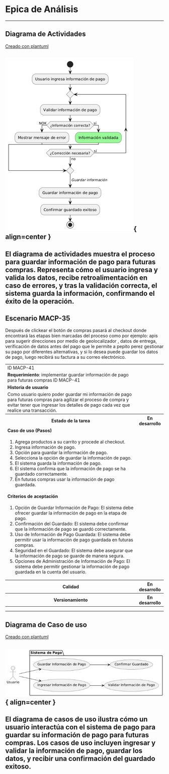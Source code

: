 # Epica de Análisis

------
## Diagrama de Actividades
[Creado con plantuml](https://plantuml.com/es/)

![Image title](./assets/DIAGRAMADEACTIVIDADES/MACP-41.png){ align=center }
---
El diagrama de actividades muestra el proceso para guardar información de pago para futuras compras. Representa cómo el usuario ingresa y valida los datos, recibe retroalimentación en caso de errores, y tras la validación correcta, el sistema guarda la información, confirmando el éxito de la operación.
---

###
###

## Escenario MACP-35
Después de clickear el botón de compras pasará al checkout donde encontrará las etapas bien marcadas del proceso como por ejemplo: apis para sugerir direcciones por medio de geolocalizador , datos de entrega, verificación de datos antes del pago que le permite a pepito perez gestionar su pago por diferentes alternativas, y si lo desea puede guardar los datos de pago, luego recibirá su factura a su  correo electrónico.

<table id="customers">
  <tr class="idtext principal">
    <td>ID MACP-41</td>
  </tr>
  <tr class="single text">
    <td><strong>Requerimiento</strong>: implementar guardar información de pago para futuras compras ID MACP-41</td>
  </tr>
  <tr class="single gray">
    <td><strong>Historia de usuario</strong></td>
  </tr>
  <tr class="single text">
    <td>Como usuario quiero poder guardar mi información de pago para futuras compras para agilizar el proceso de compra y evitar tener que ingresar los detalles de pago cada vez que realice una transacción.</td>
  </tr>
  <tr class="duo">
    <th class="gray"><strong>Estado de la tarea</strong></th>
    <th>En desarrollo</th>
  </tr>
  <tr class="single gray">
    <td><strong>Caso de uso (Pasos)</strong></td>
  </tr>
  <tr class="single text">
    <td>
        <ol>
            <li>Agrega productos a su carrito y procede al checkout.</li>
            <li>Ingresa información de pago.</li>
            <li>Opción para guardar la información de pago.</li>
            <li>Selecciona la opción de guardar la información de pago.</li>
            <li>El sistema guarda la información de pago.</li>
            <li>El sistema confirma que la información de pago se ha guardado correctamente.</li>
            <li>En futuras compras usar la información de pago guardada.</li>
        </ol>
    </td>
  </tr>
  <tr class="single gray">
    <td><strong>Criterios de aceptación</strong></td>
  </tr>
  <tr class="single text">
    <td>
        <ol>
            <li>Opción de Guardar Información de Pago: El sistema debe ofrecer guardar la información de pago en la etapa de pago.</li>
            <li>Confirmación del Guardado: El sistema debe confirmar que la información de pago se guardó correctamente.</li>
            <li>Uso de Información de Pago Guardada: El sistema debe permitir usar la información de pago guardada en futuras compras.</li>
            <li>Seguridad en el Guardado: El sistema debe asegurar que la información de pago se guarde de manera segura.</li>
            <li>Opciones de Administración de Información de Pago: El sistema debe permitir gestionar la información de pago guardada en la cuenta del usuario.</li>
        </ol>
    </td>
  </tr>
 <tr class="duo">
    <th class="gray"><strong>Calidad</strong></th>
    <th>En desarrollo</th>
  </tr>
  <tr class="duo">
    <th class="gray"><strong>Versionamiento</strong></th>
    <th>En desarrollo</th>
  </tr>
</table>



---
## Diagrama de Caso de uso
[Creado con plantuml](https://plantuml.com/es/)

![Image title](./assets/DIAGRADEUSOS/MACP-41.png){ align=center }
---
El diagrama de casos de uso ilustra cómo un usuario interactúa con el sistema de pago para guardar su información de pago para futuras compras. Los casos de uso incluyen ingresar y validar la información de pago, guardar los datos, y recibir una confirmación del guardado exitoso.
---
